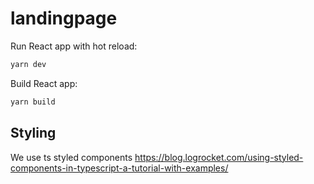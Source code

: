 # landingpage

Run React app with hot reload:

```bash
yarn dev
```

Build React app:

```bash
yarn build
```

## Styling

We use ts styled components https://blog.logrocket.com/using-styled-components-in-typescript-a-tutorial-with-examples/